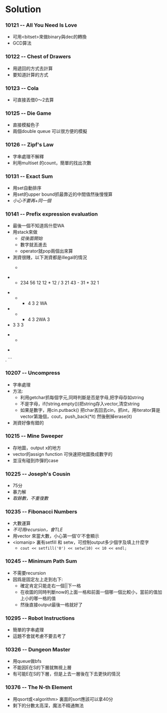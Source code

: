 # Solution

### 10121 -- All You Need Is Love
-	可用\<bitset\>來做binary與dec的轉換
-	GCD算法

### 10122 -- Chest of Drawers
-   用遞回的方式去計算
-   要知道計算的方式

### 10123 -- Cola
-   可直接丟借0～2去算

### 10125 -- Die Game
-   直接模擬色子
-   兩個double queue 可以很方便的模擬

### 10126 -- Zipf's Law
-   字串處理不解釋
-   利用multiset 的count，簡單的找出次數

### 10131 -- Exact Sum
-	用set自動排序
-	用set的upper bound抓最靠近的中間值然後慢慢算
-	*小心不要再+同一個*

### 10141 -- Prefix expression evaluation
-	最後一個不知道爲什麼WA
-	用stack來做
	-	*從後面開始*
	-	數字就丟進去
	-	operator就pop兩個出來算
-	測資很賤，以下測資都是illegal的情況
	-	```

+ * 234 56
12 12 * 12 / 3
21 43 - 31 * 32 1
- * + 4 3 2 WA
- * + 4 3 2WA 3
- 3
3 3
+ -
-
.
		```


### 10207 -- Uncompress
-	字串處理
-	方法:
	-	利用getchar抓每個字元,同時判斷是否是字母,把字母存如string
	-	不是字母，if(!string.empty())把string存入vector,清空string
	-	如果是數字，用cin.putback() 把char丟回去cin，抓int，用iterator算是vector第幾個，cout，push_back(\*it) 然後刪掉erase(it)
-	測資好像有錯的

### 10215 -- Mine Sweeper
-	存地圖，output x的地方
-	vector的assign function 可快速把地圖換成數字的
-	並沒有碰到炸彈的case

### 10225 -- Joseph's Cousin
-	75分
-	暴力解
-	*取餘數，不重復數*

### 10235 -- Fibonacci Numbers
-	大數運算
-	*不可用recursion，會TLE*
-	用vector<int> 來當大數，小心第一個'0'不會顯示
-	\<iomanip\> 裏有setfill 和 setw，可控制output多少個字及填上什麼字
	-	`cout << setfill('0') << setw(10) << 10 << endl;`

### 10245 -- Minimum Path Sum
-	不需要recursion
-	因爲是固定左上走到右下:
	-	確定肯定只能走右一個||下一格
	-	在收圖的同時判斷now的上面一格和前面一個哪一個比較小，當前的值加上小的哪一格的值
	-	然後直接output最後一格就好了

### 10295 -- Robot Instructions
-	簡單的字串處理
-	這題不會就考慮不要去考了

### 10326 -- Dungeon Master
-	用queue做bfs
-	不能因E在S的下層就無視上層
-	有可能E在S的下層，但是上去一層後在下去更快的情況

### 10376 -- The N-th Element
-	用qsort或\<algorithm\> 裏面的sort應該可以拿40分
-	剩下的分數太高深，魔法不精通無法

